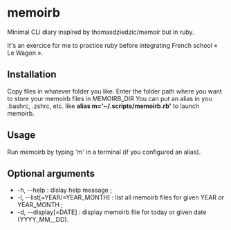 # memoirb
Minimal CLI diary inspired by thomasdziedzic/memoir but in ruby.

It's an exercice for me to practice ruby before integrating French school « Le Wagon ».

## Installation
Copy files in whatever folder you like.
Enter the folder path where you want to store your memoirb files in MEMOIRB_DIR
You can put an alias in you .bashrc, .zshrc, etc. like **alias m='~/.scripts/memoirb.rb'** to launch memoirb.

## Usage
Run memoirb by typing 'm' in a terminal (if you configured an alias).

## Optional arguments
* -h, --help : dislay help message ;
* -l, --list[=YEAR/=YEAR_MONTH] : list all memoirb files for given YEAR or YEAR_MONTH ;
* -d, --display[=DATE] : display memoirb file for today or given date (YYYY_MM__DD).